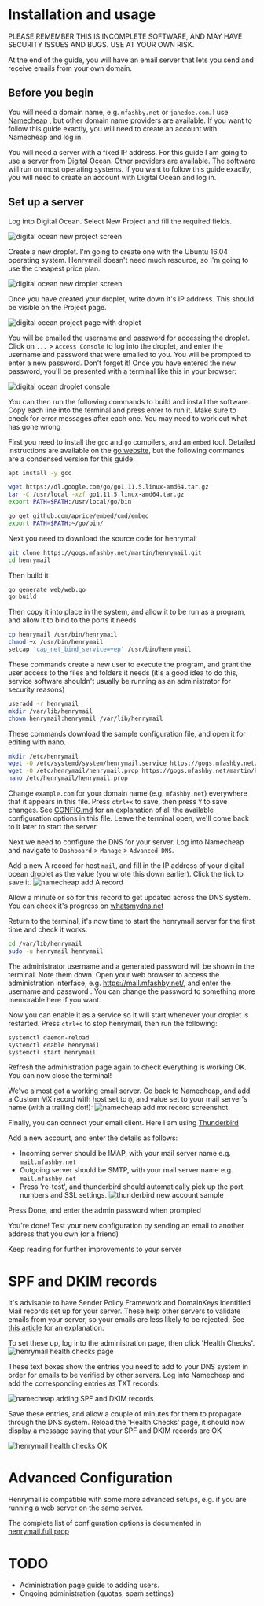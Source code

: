 Installation and usage
======================
PLEASE REMEMBER THIS IS INCOMPLETE SOFTWARE, AND 
MAY HAVE SECURITY ISSUES AND BUGS. USE AT YOUR OWN
RISK. 

At the end of the guide, you will have an email
server that lets you send and receive emails 
from your own domain.

Before you begin
----------------
You will need a domain name, e.g. `mfashby.net` or 
`janedoe.com`. I use [Namecheap](https://www.namecheap.com/)
, but other domain name providers are available.
If you want to follow this guide exactly, you will 
need to create an account with Namecheap and log in.

You will need a server with a fixed IP address. For
this guide I am going to use a server from 
[Digital Ocean](https://www.digitalocean.com/). Other 
providers are available. The software will run on 
most operating systems. If you want to follow this 
guide exactly, you will need to create an account 
with Digital Ocean and log in.

Set up a server
---------------
Log into Digital Ocean. Select New Project and fill the required fields.

![digital ocean new project screen](img/digitalocean_createnew.png) 

Create a new droplet. I'm going to create one with the Ubuntu 16.04
operating system. Henrymail doesn't need much resource, so I'm going
to use the cheapest price plan.

![digital ocean new droplet screen](img/digitalocean_newdroplet.png)

Once you have created your droplet, write down it's IP address. 
This should be visible on the Project page. 

![digital ocean project page with droplet](img/digitalocean_droplet_overview.png)

You will be emailed the username and password for accessing the droplet. 
Click on `...` > `Access Console` to log into the droplet, and enter the 
username and password that were emailed to you. You will be prompted to 
enter a new password. Don't forget it! Once you have entered the new 
password, you'll be presented with a terminal like this in your browser:

![digital ocean droplet console](img/digitalocean_droplet_terminal.png)  

You can then run the following commands to build and install the software.
Copy each line into the terminal and press enter to run it. Make sure
to check for error messages after each one. You may need to work out what 
has gone wrong 

First you need to install the `gcc` and `go` compilers, and an `embed` tool. 
Detailed instructions are available on the [go website](https://golang.org/doc/install), 
but the following commands are a condensed version for this guide. 
```bash
apt install -y gcc 

wget https://dl.google.com/go/go1.11.5.linux-amd64.tar.gz
tar -C /usr/local -xzf go1.11.5.linux-amd64.tar.gz
export PATH=$PATH:/usr/local/go/bin

go get github.com/aprice/embed/cmd/embed
export PATH=$PATH:~/go/bin/
```

Next you need to download the source code for henrymail
```bash
git clone https://gogs.mfashby.net/martin/henrymail.git
cd henrymail
```
Then build it
```bash
go generate web/web.go
go build
```
Then copy it into place in the system, and allow it to be run as
a program, and allow it to bind to the ports it needs
```bash
cp henrymail /usr/bin/henrymail
chmod +x /usr/bin/henrymail
setcap 'cap_net_bind_service=+ep' /usr/bin/henrymail
```

These commands create a new user to execute the program, and grant the 
user access to the files and folders it needs (it's a good idea
to do this, service software shouldn't usually be running as an 
administrator for security reasons)
```bash
useradd -r henrymail
mkdir /var/lib/henrymail
chown henrymail:henrymail /var/lib/henrymail
```

These commands download the sample configuration file, and open it
for editing with nano. 
```bash
mkdir /etc/henrymail
wget -O /etc/systemd/system/henrymail.service https://gogs.mfashby.net/martin/henrymail/raw/master/henrymail.service
wget -O /etc/henrymail/henrymail.prop https://gogs.mfashby.net/martin/henrymail/raw/master/henrymail.sample.prop
nano /etc/henrymail/henrymail.prop
```

Change `example.com` for your domain name (e.g. `mfashby.net`) everywhere
that it appears in this file. Press `ctrl+x` to save, then press `Y` to save 
changes. See [CONFIG.md](CONFIG.md) for an explanation
of all the available configuration options in this file.
Leave the terminal open, we'll come back to it later to start the server. 

Next we need to configure the DNS for your server. Log into Namecheap
and navigate to `Dashboard` > `Manage` > `Advanced DNS`. 

Add a new A record for host `mail`, and fill in the IP address of your digital 
ocean droplet as the value (you wrote this down earlier). Click the tick to 
save it.
![namecheap add A record](img/namecheap_add_a_record.png) 

Allow a minute or so for this record to get updated across the DNS system. 
You can check it's progress on [whatsmydns.net](https://www.whatsmydns.net)

Return to the terminal, it's now time to start the henrymail server for 
the first time and check it works:
```bash
cd /var/lib/henrymail
sudo -u henrymail henrymail
```

The administrator username and a generated password will be shown in the 
terminal. Note them down. Open your web browser to access the administration 
interface, e.g. https://mail.mfashby.net/, and enter the username and password
. You can change the password to something more memorable here if you want.


Now you can enable it as a service so it will start whenever your droplet 
is restarted. Press `ctrl+c` to stop henrymail, then run the following:
```bash
systemctl daemon-reload
systemctl enable henrymail
systemctl start henrymail
```

Refresh the administration page again to check everything is working OK. 
You can now close the terminal!

We've almost got a working email server. Go back to Namecheap, and add 
a Custom MX record with host set to `@`, and value set to your mail server's name (with a trailing dot!):
![namecheap add mx record screenshot](img/namecheap_add_mx.png)

Finally, you can connect your email client. Here I am using [Thunderbird](https://www.thunderbird.net)

Add a new account, and enter the details as follows:
* Incoming server should be IMAP, with your mail server name e.g. `mail.mfashby.net`
* Outgoing server should be SMTP, with your mail server name e.g. `mail.mfashby.net`
* Press 're-test', and thunderbird should automatically pick up the 
port numbers and SSL settings.
![thunderbird new account sample](img/thunderbird_account_config.png)  

Press Done, and enter the admin password when prompted

You're done! Test your new configuration by sending an email to another
address that you own (or a friend)

Keep reading for further improvements to your server

SPF and DKIM records
====================
It's advisable to have Sender Policy Framework and DomainKeys Identified Mail 
records set up for your server. These help other servers to validate emails 
from your server, so your emails are less likely to be rejected. See 
[this article](https://blog.woodpecker.co/cold-email/spf-dkim/) for an explanation.

To set these up, log into the administration page, then click 'Health Checks'.
![henrymail health checks page](img/henrymail_healthchecks.png)

These text boxes show the entries you need to add to your DNS system in order 
for emails to be verified by other servers. Log into Namecheap and add the 
corresponding entries as TXT records:

![namecheap adding SPF and DKIM records](img/namecheap_spf_dkim.png)

Save these entries, and allow a couple of minutes for them to propagate through
the DNS system. Reload the 'Health Checks' page, it should now display a message
saying that your SPF and DKIM records are OK

![henrymail health checks OK](img/henrymail_healthchecks_ok.png)


Advanced Configuration
======================
Henrymail is compatible with some more advanced setups, e.g. if you are running a 
web server on the same server.

The complete list of configuration options is documented in 
[henrymail.full.prop](../henrymail.full.prop)

TODO
====
* Administration page guide to adding users.
* Ongoing administration (quotas, spam settings)